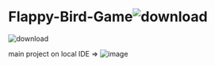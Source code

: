 # Flappy-Bird-Game![download](https://github.com/aniketbhadre01/Flappy-Bird-game-../assets/122332696/d84a1d66-5a98-409f-a187-4b1cddc3fb1e)

![download](https://github.com/aniketbhadre01/Flappy-Bird-game-../assets/122332696/f90f1bd9-3d2c-4339-bca2-4271b3ea94fc)

 main project on local IDE =>
![image](https://github.com/aniketbhadre01/Flappy-Bird-game-../assets/122332696/5c24f0c4-9b6c-4d6a-ba9b-e602cb812c76)
